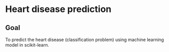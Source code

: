 # Heart disease prediction

## Goal 


To predict the heart disease (classification problem) using machine learning model in scikit-learn.

